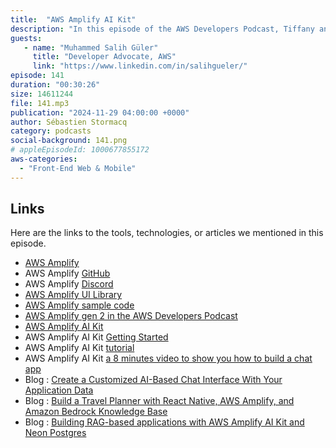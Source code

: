 ```yaml
---
title:  "AWS Amplify AI Kit"
description: "In this episode of the AWS Developers Podcast, Tiffany and Seb discuss with Salih aboutthe new capabilities of AWS Amplify AI Kit, focusing on how it simplifies the process of building cloud-powered applications with generative AI. They explore the features of Amplify, including its ease of use for front-end developers and the integration of AI capabilities. The conversation also touches on cost considerations, future developments for the Amplify AI Kit, and practical examples of applications that can be built using this technology."
guests:
   - name: "Muhammed Salih Güler"
     title: "Developer Advocate, AWS"
     link: "https://www.linkedin.com/in/salihgueler/"
episode: 141
duration: "00:30:26" 
size: 14611244
file: 141.mp3	
publication: "2024-11-29 04:00:00 +0000"
author: Sébastien Stormacq
category: podcasts
social-background: 141.png
# appleEpisodeId: 1000677855172
aws-categories:
  - "Front-End Web & Mobile"
---
```


## Links

Here are the links to the tools, technologies, or articles we mentioned in this episode.

- [AWS Amplify](https://aws.amazon.com/amplify/)
- AWS Amplify [GitHub](https://github.com/aws-amplify)
- AWS Amplify [Discord](https://discord.com/invite/amplify)
- [AWS Amplify UI Library](https://ui.docs.amplify.aws/)
- [AWS Amplify sample code](https://github.com/aws-samples?q=amplify&type=all&language=&sort=)
- [AWS Amplify gen 2 in the AWS Developers Podcast](https://developers.podcast.go-aws.com/web/podcasts/episode_123/index.html)
- [AWS Amplify AI Kit](https://aws.amazon.com/amplify/ai/)
- AWS Amplify AI Kit [Getting Started](https://docs.amplify.aws/react/ai/set-up-ai/)
- AWS Amplify AI Kit [tutorial](https://github.com/aws-samples/amplify-ai-examples)
- AWS Amplify AI Kit [a 8 minutes video to show you how to build a chat app](https://www.youtube.com/watch?v=f-UeIlQ1tAI)
- Blog : [Create a Customized AI-Based Chat Interface With Your Application Data](https://aws.amazon.com/blogs/mobile/create-a-customized-ai-based-chat-interface-with-your-application-data/)
- Blog : [Build a Travel Planner with React Native, AWS Amplify, and Amazon Bedrock Knowledge Base](https://aws.amazon.com/blogs/mobile/building-a-personalized-travel-planner-with-amazon-bedrocks-knowledge-bases-and-rag/)
- Blog : [Building RAG-based applications with AWS Amplify AI Kit and Neon Postgres](https://aws.amazon.com/blogs/mobile/building-rag-based-applications-with-aws-amplify-ai-kit-and-neon-postgres/)